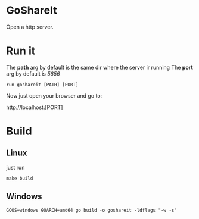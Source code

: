 # GoShareIt

Open a http server.

# Run it

The **path** arg by default is the same dir where the server ir running
The **port** arg by default is _5656_

    run goshareit [PATH] [PORT]

Now just open your browser and go to:

http://localhost:[PORT]

# Build

## Linux

just run

    make build

## Windows

    GOOS=windows GOARCH=amd64 go build -o goshareit -ldflags "-w -s"